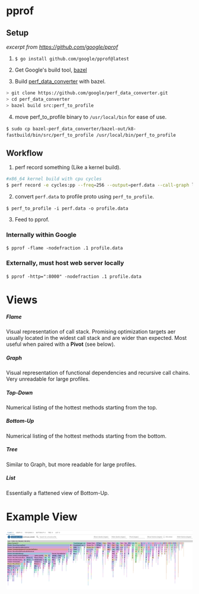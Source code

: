 # pprof

## Setup

*excerpt from https://github.com/google/pprof*

1. `$ go install github.com/google/pprof@latest`

2. Get Google's build tool, [bazel](https://bazel.build/install/ubuntu)

3. Build [perf_data_converter](https://github.com/google/perf_data_converter) with bazel.
```sh
> git clone https://github.com/google/perf_data_converter.git
> cd perf_data_converter
> bazel build src:perf_to_profile
```

4. move perf_to_profile binary to `/usr/local/bin` for ease of use.

`$ sudo cp bazel-perf_data_converter/bazel-out/k8-fastbuild/bin/src/perf_to_profile /usr/local/bin/perf_to_profile`

## Workflow

1. perf record something (Like a kernel build).
```sh
#x86_64 kernel build with cpu cycles
$ perf record -e cycles:pp --freq=256 --output=perf.data --call-graph lbr -- make LLVM=1 -j72
```

2. convert `perf.data` to profile proto using `perf_to_profile`.

`$ perf_to_profile -i perf.data -o profile.data`

3. Feed to pprof.

### Internally within Google
`$ pprof -flame -nodefraction .1 profile.data`

### Externally, must host web server locally
`$ pprof -http=":8000" -nodefraction .1 profile.data`

# Views

##### Flame
Visual representation of call stack. Promising optimization targets aer usually located in the widest call stack and are wider than expected. Most useful when paired with a **Pivot** (see below).

##### Graph
Visual representation of functional dependencies and recursive call chains. Very unreadable for large profiles.

##### Top-Down
Numerical listing of the hottest methods starting from the top.

##### Bottom-Up
Numerical listing of the hottest methods starting from the bottom.

##### Tree
Similar to Graph, but more readable for large profiles.

##### List
Essentially a flattened view of Bottom-Up. 

# Example View
![](./ss1.png)
